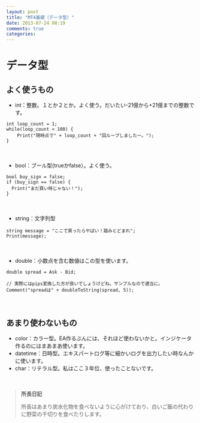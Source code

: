 ```yaml
---
layout: post
title: "MT4基礎（データ型）"
date: 2013-07-24 08:19
comments: true
categories:
---
```


# データ型


## よく使うもの

- int：整数。１とか２とか。よく使う。だいたい-21億から+21億までの整数です。  

```
int loop_count = 1;
while(loop_count < 100) {
    Print("現時点で" + loop_count + "回ループしましたー。");
}
```

　

- bool：ブール型(trueかfalse）。よく使う。

```
bool buy_sign = false;
if (buy_sign == false) {
  Print("まだ買い時じゃない！");
}
```

　

- string：文字列型

```
string message = "ここで買ったらやばい！踏みとどまれ";
Print(message);
```

　

- double：小数点を含む数値はこの型を使います。

```
double spread = Ask - Bid;

// 実際にはpips変換した方が良いでしょうけどね。サンプルなので適当に。
Comment("spreadは" + doubleToString(spread, 5));
```

　

## あまり使わないもの


- color：カラー型。EA作るぶんには、それほど使わないかと。インジケータ作るのにはまあまあ使います。
- datetime：日時型。エキスパートログ等に細かいログを出力したい時なんかに使います。
- char：リテラル型。私はここ３年位、使ったことないです。


　
> __所長日記__
> 
> 所長はあまり炭水化物を食べないように心がけており、白いご飯の代わりに野菜の千切りを食べたりします。
> 

